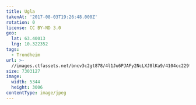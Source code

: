 ```yaml
---
title: Ugla
takenAt: '2017-08-03T19:26:48.000Z'
rotation: 0
license: CC BY-ND 3.0
geo:
  lat: 63.40013
  lng: 10.322352
tags:
  - Trondheim
url: >-
  //images.ctfassets.net/bncv3c2gt878/4l1Ju6PJAFy2NcLXJ8lKa9/4104cc229f03eafbcc6dd5d976e631dd/ugla_35599997323_o
size: 7303127
image:
  width: 5344
  height: 3006
contentType: image/jpeg
---
```


